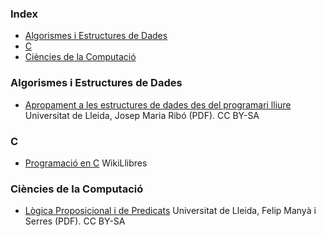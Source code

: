 ### Index

* [Algorismes i Estructures de Dades](#algorismes-i-estructures-de-dades)
* [C](#c)
* [Ciències de la Computació](#ciències-de-la-computació)


### Algorismes i Estructures de Dades

* [Apropament a les estructures de dades des del programari lliure](https://repositori.udl.cat/bitstream/handle/10459.1/63471/Eines%20Josep%20M%20Ribo%20electronic.pdf?sequence=1&isAllowed=y) Universitat de Lleida, Josep Maria Ribó (PDF). CC BY-SA


### C

* [Programació en C](https://ca.wikibooks.org/wiki/Programaci%C3%B3_en_C) WikiLlibres


### Ciències de la Computació

* [Lògica Proposicional i de Predicats](https://github.com/EbookFoundation/free-programming-books/files/9808381/logica-proposicional-i-predicats.pdf) Universitat de Lleida, Felip Manyà i Serres (PDF). CC BY-SA

